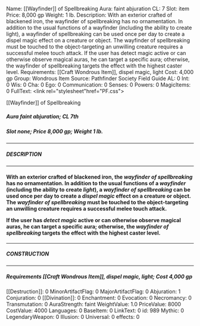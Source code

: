 Name: [[Wayfinder]] of Spellbreaking
Aura: faint abjuration
CL: 7
Slot: item
Price: 8,000 gp
Weight: 1 lb.
Description: With an exterior crafted of blackened iron, the wayfinder of spellbreaking has no ornamentation. In addition to the usual functions of a wayfinder (including the ability to create light), a wayfinder of spellbreaking can be used once per day to create a dispel magic effect on a creature or object. The wayfinder of spellbreaking must be touched to the object-targeting an unwilling creature requires a successful melee touch attack. If the user has detect magic active or can otherwise observe magical auras, he can target a specific aura; otherwise, the wayfinder of spellbreaking targets the effect with the highest caster level.
Requirements: [[Craft Wondrous Item]], dispel magic, light
Cost: 4,000 gp
Group: Wondrous Item
Source: Pathfinder Society Field Guide
AL: 0
Int: 0
Wis: 0
Cha: 0
Ego: 0
Communication: 0
Senses: 0
Powers: 0
MagicItems: 0
FullText: <link rel="stylesheet"href="PF.css"><div class="heading"><p class="alignleft">[[Wayfinder]] of Spellbreaking</p><div style="clear: both;"></div></div><div><h5><b>Aura </b>faint abjuration; <b>CL </b>7th</h5><h5><b>Slot </b>none; <b>Price </b>8,000 gp; <b>Weight </b>1 lb.</h5></div><hr/><div><h5><b>DESCRIPTION</b></h5></div><hr/><div><h4><p>With an exterior crafted of blackened iron, the <i><i>wayfinder</i> of spellbreaking</i> has no ornamentation. In addition to the usual functions of a <i>wayfinder</i> (including the ability to create <i>light</i>), a <i><i>wayfinder</i> of spellbreaking</i> can be used once per day to create a <i>dispel magic</i> effect on a creature or object. The <i><i>wayfinder</i> of spellbreaking</i> must be touched to the object-targeting an unwilling creature requires a successful melee touch attack.</p><p>If the user has <i>detect magic</i> active or can otherwise observe magical auras, he can target a specific aura; otherwise, the <i><i>wayfinder</i> of spellbreaking</i> targets the effect with the highest caster level.</p></h4></div><hr/><div><h5><b>CONSTRUCTION</b></h5></div><hr/><div><h5><b>Requirements </b>[[Craft Wondrous Item]], <i>dispel magic</i>, <i>light</i>; <b>Cost </b>4,000 gp</h5></div>
[[Destruction]]: 0
MinorArtifactFlag: 0
MajorArtifactFlag: 0
Abjuration: 1
Conjuration: 0
[[Divination]]: 0
Enchantment: 0
Evocation: 0
Necromancy: 0
Transmutation: 0
AuraStrength: faint
WeightValue: 1.0
PriceValue: 8000
CostValue: 4000
Languages: 0
BaseItem: 0
LinkText: 0
id: 989
Mythic: 0
LegendaryWeapon: 0
Illusion: 0
Universal: 0
effects: 0
